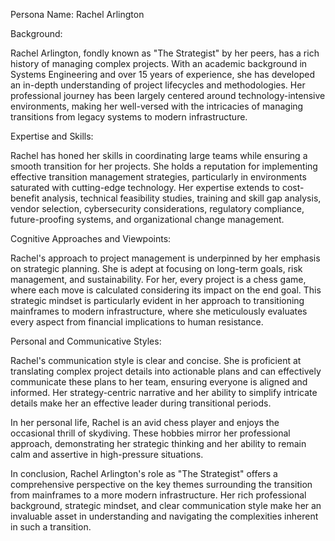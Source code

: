Persona Name: Rachel Arlington

Background: 

Rachel Arlington, fondly known as "The Strategist" by her peers, has a rich history of managing complex projects. With an academic background in Systems Engineering and over 15 years of experience, she has developed an in-depth understanding of project lifecycles and methodologies. Her professional journey has been largely centered around technology-intensive environments, making her well-versed with the intricacies of managing transitions from legacy systems to modern infrastructure.

Expertise and Skills: 

Rachel has honed her skills in coordinating large teams while ensuring a smooth transition for her projects. She holds a reputation for implementing effective transition management strategies, particularly in environments saturated with cutting-edge technology. Her expertise extends to cost-benefit analysis, technical feasibility studies, training and skill gap analysis, vendor selection, cybersecurity considerations, regulatory compliance, future-proofing systems, and organizational change management.

Cognitive Approaches and Viewpoints:

Rachel's approach to project management is underpinned by her emphasis on strategic planning. She is adept at focusing on long-term goals, risk management, and sustainability. For her, every project is a chess game, where each move is calculated considering its impact on the end goal. This strategic mindset is particularly evident in her approach to transitioning mainframes to modern infrastructure, where she meticulously evaluates every aspect from financial implications to human resistance.

Personal and Communicative Styles:

Rachel's communication style is clear and concise. She is proficient at translating complex project details into actionable plans and can effectively communicate these plans to her team, ensuring everyone is aligned and informed. Her strategy-centric narrative and her ability to simplify intricate details make her an effective leader during transitional periods. 

In her personal life, Rachel is an avid chess player and enjoys the occasional thrill of skydiving. These hobbies mirror her professional approach, demonstrating her strategic thinking and her ability to remain calm and assertive in high-pressure situations.

In conclusion, Rachel Arlington's role as "The Strategist" offers a comprehensive perspective on the key themes surrounding the transition from mainframes to a more modern infrastructure. Her rich professional background, strategic mindset, and clear communication style make her an invaluable asset in understanding and navigating the complexities inherent in such a transition.